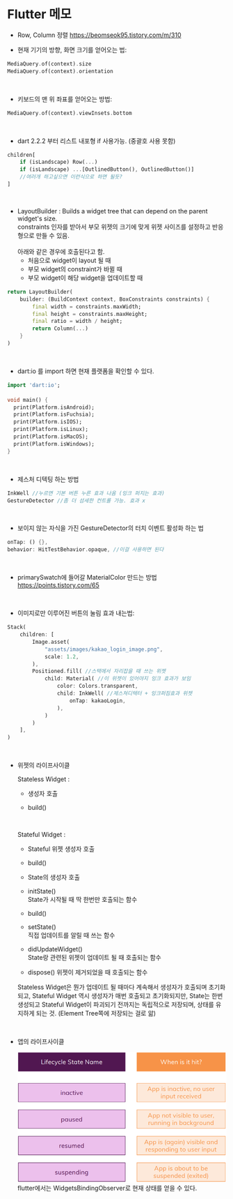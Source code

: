 Flutter 메모
=

* Row, Column 정렬 https://beomseok95.tistory.com/m/310

* 현재 기기의 방향, 화면 크기를 얻어오는 법:
```dart
MediaQuery.of(context).size
MediaQuery.of(context).orientation
```
<br>

* 키보드의 맨 위 좌표를 얻어오는 방법:
```dart
MediaQuery.of(context).viewInsets.bottom
```
<br>

* dart 2.2.2 부터 리스트 내포형 if 사용가능. (중괄호 사용 못함)
```dart
children[
    if (isLandscape) Row(...)
    if (isLandscape) ...[OutlinedButton(), OutlinedButton()] 
    //여러개 하고싶으면 이런식으로 하면 될듯?
]
```
<br>

* LayoutBuilder : Builds a widget tree that can depend on the parent widget's size.     
constraints 인자를 받아서 부모 위젯의 크기에 맞게 위젯 사이즈를 설정하고 반응형으로 만들 수 있음.    <br><br>
아래와 같은 경우에 호출된다고 함.
    - 처음으로 widget이 layout 될 때
    - 부모 widget의 constraint가 바뀔 때
    - 부모 widget이 해당 widget을 업데이트할 때

```dart
return LayoutBuilder(
    builder: (BuildContext context, BoxConstraints constraints) {
        final width = constraints.maxWidth;
        final height = constraints.maxHeight;
        final ratio = width / height;
        return Column(...)
    }
)
```
<br>

* dart:io 를 import 하면 현재 플랫폼을 확인할 수 있다.

```dart
import 'dart:io';

void main() {
  print(Platform.isAndroid);
  print(Platform.isFuchsia);
  print(Platform.isIOS);
  print(Platform.isLinux);
  print(Platform.isMacOS);
  print(Platform.isWindows);
}
```
<br>

* 제스처 디텍팅 하는 방법 
```dart
InkWell //누르면 기본 버튼 누른 효과 나옴 (잉크 퍼지는 효과)
GestureDetector //좀 더 섬세한 컨트롤 가능. 효과 x
```
<br>

* 보이지 않는 자식을 가진 GestureDetector의 터치 이벤트 활성화 하는 법
```dart
onTap: () {},
behavior: HitTestBehavior.opaque, //이걸 사용하면 된다
```
<br>

* primarySwatch에 들어갈 MaterialColor 만드는 방법   
https://points.tistory.com/65

<br>

* 이미지로만 이루어진 버튼의 눌림 효과 내는법: 
```dart
Stack(
    children: [
        Image.asset(
            "assets/images/kakao_login_image.png",
            scale: 1.2,
        ),
        Positioned.fill( //스택에서 자리잡을 때 쓰는 위젯
            child: Material( //이 위젯이 있어야지 잉크 효과가 보임
                color: Colors.transparent,
                child: InkWell( //제스쳐디텍터 + 잉크퍼짐효과 위젯
                    onTap: kakaoLogin,
                ),
            )
        )
    ],
)
```
<br>

* 위젯의 라이프사이클

    Stateless Widget :
    - 생성자 호출

    - build()

    <br>

    Stateful Widget :   
    - Stateful 위젯 생성자 호출

    - build()

    - State의 생성자 호출

    - initState()    
    State가 시작될 때 딱 한번만 호출되는 함수

    - build()

    - setState()   
    직접 업데이트를 알릴 때 쓰는 함수

    - didUpdateWidget()   
    State랑 관련된 위젯이 업데이트 될 때 호출되는 함수

    - dispose()
    위젯이 제거되었을 때 호출되는 함수


    Stateless Widget은 뭔가 업데이트 될 때마다 계속해서 생성자가 호출되며 초기화되고, Stateful Widget 역시 생성자가 매번 호출되고 초기화되지만, State는 한번 생성되고 Stateful Widget이 파괴되기 전까지는 독립적으로 저장되며, 상태를 유지하게 되는 것. (Element Tree쪽에 저장되는 걸로 앎)

<br>

* 앱의 라이프사이클

    <img src="app_lifecycle.png"/>
    flutter에서는 WidgetsBindingObserver로 현재 상태를 얻을 수 있다.